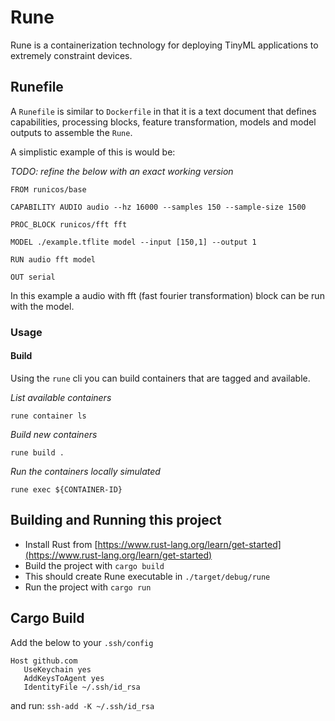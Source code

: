 # Rune

Rune is a containerization technology for deploying TinyML applications to extremely constraint devices. 


## Runefile 

A `Runefile` is similar to `Dockerfile` in that it is a text document that defines capabilities, processing blocks, feature transformation, models and model outputs to assemble the `Rune`. 

A simplistic example of this is would be:

*TODO: refine the below with an exact working version*

```
FROM runicos/base

CAPABILITY AUDIO audio --hz 16000 --samples 150 --sample-size 1500 

PROC_BLOCK runicos/fft fft

MODEL ./example.tflite model --input [150,1] --output 1

RUN audio fft model 

OUT serial
```

In this example a audio with fft (fast fourier transformation) block can be run with the model. 

### Usage

#### Build

Using the `rune` cli you can build containers 
that are tagged and available.

*List available containers*

`rune container ls`

*Build new containers*

`rune build .`

*Run the containers locally simulated*

`rune exec ${CONTAINER-ID}`


## Building and Running this project

- Install Rust from [https://www.rust-lang.org/learn/get-started](https://www.rust-lang.org/learn/get-started)
- Build the project with `cargo build`
- This should create Rune executable in `./target/debug/rune`
- Run the project with `cargo run`


## Cargo Build 

Add the below to your `.ssh/config` 
```
Host github.com
   UseKeychain yes
   AddKeysToAgent yes
   IdentityFile ~/.ssh/id_rsa
```

and run:
`ssh-add -K ~/.ssh/id_rsa` 